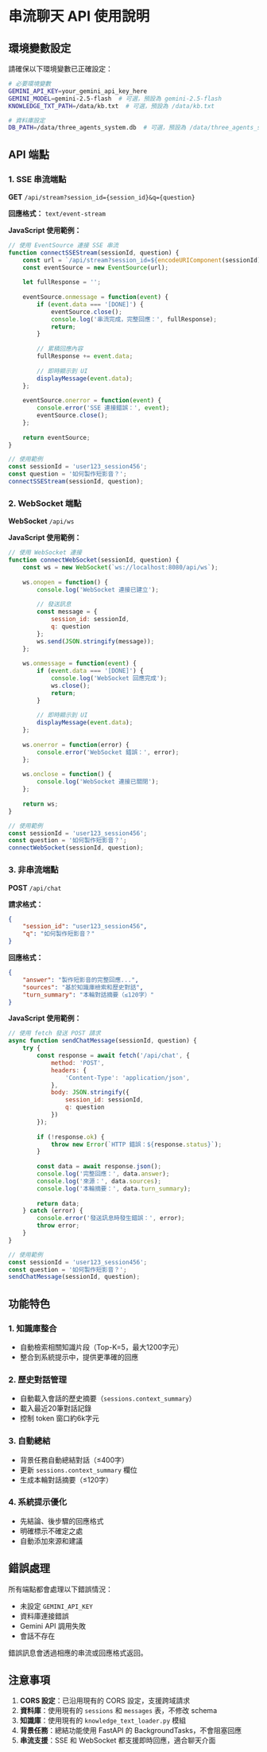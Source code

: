 # 串流聊天 API 使用說明

## 環境變數設定

請確保以下環境變數已正確設定：

```bash
# 必要環境變數
GEMINI_API_KEY=your_gemini_api_key_here
GEMINI_MODEL=gemini-2.5-flash  # 可選，預設為 gemini-2.5-flash
KNOWLEDGE_TXT_PATH=/data/kb.txt  # 可選，預設為 /data/kb.txt

# 資料庫設定
DB_PATH=/data/three_agents_system.db  # 可選，預設為 /data/three_agents_system.db
```

## API 端點

### 1. SSE 串流端點

**GET** `/api/stream?session_id={session_id}&q={question}`

**回應格式：** `text/event-stream`

**JavaScript 使用範例：**

```javascript
// 使用 EventSource 連接 SSE 串流
function connectSSEStream(sessionId, question) {
    const url = `/api/stream?session_id=${encodeURIComponent(sessionId)}&q=${encodeURIComponent(question)}`;
    const eventSource = new EventSource(url);
    
    let fullResponse = '';
    
    eventSource.onmessage = function(event) {
        if (event.data === '[DONE]') {
            eventSource.close();
            console.log('串流完成，完整回應：', fullResponse);
            return;
        }
        
        // 累積回應內容
        fullResponse += event.data;
        
        // 即時顯示到 UI
        displayMessage(event.data);
    };
    
    eventSource.onerror = function(event) {
        console.error('SSE 連接錯誤：', event);
        eventSource.close();
    };
    
    return eventSource;
}

// 使用範例
const sessionId = 'user123_session456';
const question = '如何製作短影音？';
connectSSEStream(sessionId, question);
```

### 2. WebSocket 端點

**WebSocket** `/api/ws`

**JavaScript 使用範例：**

```javascript
// 使用 WebSocket 連接
function connectWebSocket(sessionId, question) {
    const ws = new WebSocket(`ws://localhost:8080/api/ws`);
    
    ws.onopen = function() {
        console.log('WebSocket 連接已建立');
        
        // 發送訊息
        const message = {
            session_id: sessionId,
            q: question
        };
        ws.send(JSON.stringify(message));
    };
    
    ws.onmessage = function(event) {
        if (event.data === '[DONE]') {
            console.log('WebSocket 回應完成');
            ws.close();
            return;
        }
        
        // 即時顯示到 UI
        displayMessage(event.data);
    };
    
    ws.onerror = function(error) {
        console.error('WebSocket 錯誤：', error);
    };
    
    ws.onclose = function() {
        console.log('WebSocket 連接已關閉');
    };
    
    return ws;
}

// 使用範例
const sessionId = 'user123_session456';
const question = '如何製作短影音？';
connectWebSocket(sessionId, question);
```

### 3. 非串流端點

**POST** `/api/chat`

**請求格式：**
```json
{
    "session_id": "user123_session456",
    "q": "如何製作短影音？"
}
```

**回應格式：**
```json
{
    "answer": "製作短影音的完整回應...",
    "sources": "基於知識庫檢索和歷史對話",
    "turn_summary": "本輪對話摘要（≤120字）"
}
```

**JavaScript 使用範例：**

```javascript
// 使用 fetch 發送 POST 請求
async function sendChatMessage(sessionId, question) {
    try {
        const response = await fetch('/api/chat', {
            method: 'POST',
            headers: {
                'Content-Type': 'application/json',
            },
            body: JSON.stringify({
                session_id: sessionId,
                q: question
            })
        });
        
        if (!response.ok) {
            throw new Error(`HTTP 錯誤：${response.status}`);
        }
        
        const data = await response.json();
        console.log('完整回應：', data.answer);
        console.log('來源：', data.sources);
        console.log('本輪摘要：', data.turn_summary);
        
        return data;
    } catch (error) {
        console.error('發送訊息時發生錯誤：', error);
        throw error;
    }
}

// 使用範例
const sessionId = 'user123_session456';
const question = '如何製作短影音？';
sendChatMessage(sessionId, question);
```

## 功能特色

### 1. 知識庫整合
- 自動檢索相關知識片段（Top-K=5，最大1200字元）
- 整合到系統提示中，提供更準確的回應

### 2. 歷史對話管理
- 自動載入會話的歷史摘要（`sessions.context_summary`）
- 載入最近20筆對話記錄
- 控制 token 窗口約6k字元

### 3. 自動總結
- 背景任務自動總結對話（≤400字）
- 更新 `sessions.context_summary` 欄位
- 生成本輪對話摘要（≤120字）

### 4. 系統提示優化
- 先結論、後步驟的回應格式
- 明確標示不確定之處
- 自動添加來源和建議

## 錯誤處理

所有端點都會處理以下錯誤情況：
- 未設定 `GEMINI_API_KEY`
- 資料庫連接錯誤
- Gemini API 調用失敗
- 會話不存在

錯誤訊息會透過相應的串流或回應格式返回。

## 注意事項

1. **CORS 設定**：已沿用現有的 CORS 設定，支援跨域請求
2. **資料庫**：使用現有的 `sessions` 和 `messages` 表，不修改 schema
3. **知識庫**：使用現有的 `knowledge_text_loader.py` 模組
4. **背景任務**：總結功能使用 FastAPI 的 BackgroundTasks，不會阻塞回應
5. **串流支援**：SSE 和 WebSocket 都支援即時回應，適合聊天介面
